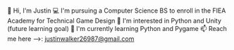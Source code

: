 👋 Hi, I'm Justin
💻 I'm pursuing a Computer Science BS to enroll in the FIEA Academy for Technical Game Design
👀 I'm interested in Python and Unity (future learning goal)
🌱 I'm currently learning Python and Pygame
📫 Reach me here -->: justinwalker26987@gmail.com
